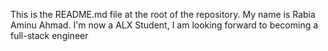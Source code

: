 This is the README.md file at the root of the repository.
My name is Rabia Aminu Ahmad.
I'm now a ALX Student, I am looking forward to becoming a full-stack engineer
